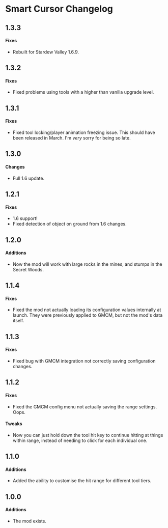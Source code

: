 ﻿# Smart Cursor Changelog

## 1.3.3
#### Fixes
* Rebuilt for Stardew Valley 1.6.9.

## 1.3.2
#### Fixes
* Fixed problems using tools with a higher than vanilla upgrade level.

## 1.3.1
#### Fixes
* Fixed tool locking/player animation freezing issue. This should have been released in March. I'm *very* sorry for being so late.

## 1.3.0
#### Changes
* Full 1.6 update.

## 1.2.1
#### Fixes
* 1.6 support!
* Fixed detection of object on ground from 1.6 changes.

## 1.2.0
#### Additions
* Now the mod will work with large rocks in the mines, and stumps in the Secret Woods.

## 1.1.4
#### Fixes
* Fixed the mod not actually loading its configuration values internally at launch. They were previously applied to GMCM, but not the mod's data itself.

## 1.1.3
#### Fixes
* Fixed bug with GMCM integration not correctly saving configuration changes.

## 1.1.2
#### Fixes
* Fixed the GMCM config menu not actually saving the range settings. Oops.
#### Tweaks
* Now you can just hold down the tool hit key to continue hitting at things within range, instead of needing to click for each individual one.

## 1.1.0
#### Additions
* Added the ability to customise the hit range for different tool tiers.

## 1.0.0
#### Additions
* The mod exists.
